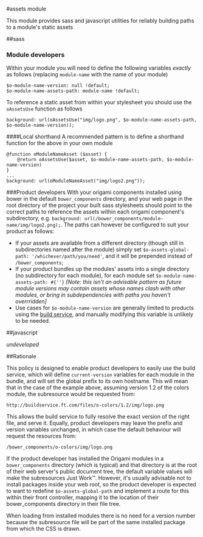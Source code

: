 #assets module

This module provides sass and javascript utilities for reliably building paths to a module's static assets

##sass

### Module developers

Within your module you will need to define the following variables *exactly* as follows (replacing `module-name` with the name of your module)

	$o-module-name-version: null !default;
	$o-module-name-assets-path: module-name !default;

To reference a static asset from within your stylesheet you should use the `oAssetsUse` function as follows

	background: url(oAssetsUse("img/logo.png", $o-module-name-assets-path, $o-module-name-version));

####Local shorthand
A recommended pattern is to define a shorthand function for the above in your own module

    @function oModuleNameAsset ($asset) {
        @return oAssetsUse($asset, $o-module-name-assets-path, $o-module-name-version)
    }
	...
	background: url(oModuleNameAsset("img/logo2.png"));

###Product developers
With your origami components installed using bower in the default `bower_components` directory, and your web page in the root directory of the project your built sass stylesheets should point to the correct paths to reference the assets within each origami component's subdirectory, e.g. `background: url(/bower_components/module-name/img/logo2.png);`. The paths can however be configured to suit your product as follows:

* If your assets are available from a different directory (though still in subdirectories named after the module) simply set `$o-assets-global-path: '/whichever/path/you/need'`, and it will be prepended instead of `/bower_components`;
* If your product bundles up the modules' assets into a single directory (no subdirectory for each module), for each module set `$o-module-name-assets-path: #{''}` *\[Note: this isn't an advisable pattern as future module versions may contain assets whose names clash with other modules, or bring in subdependencies with paths you haven't overrridden\]*
* Use cases for `$o-module-name-version` are generally limited to products using the [build service](http://financial-times.github.io/ft-origami/docs/build-service/), and manually modifying this variable is unlikely to be needed.

##javascript

*undeveloped*

##Rationale

This policy is designed to enable product developers to easily use the build service, which will define `current-version` variables for each module in the bundle, and will set the global prefix to its own hostname.   This will mean that in the case of the example above, assuming version 1.2 of the colors module, the subresource would be requested from:

	http://buildservice.ft.com/files/o-colors/1.2/img/logo.png

This allows the build service to fully resolve the exact version of the right file, and serve it.  Equally, product developers may leave the prefix and version variables unchanged, in which case the default behaviour will request the resources from:

	/bower_components/o-colors/img/logo.png

If the product developer has installed the Origami modules in a `bower_components` directory (which is typical) and that directory is at the root of their web server's public document tree, the default variable values will make the subresources Just Work&trade;.  However, it's usually advisable not to install packages inside your web root, so the product developer is expected to want to redefine `$o-assets-global-path` and implement a route for this within their front controller, mapping it to the location of their bower_components directory in their file tree.

When loading from installed modules there is no need for a version number because the subresource file will be part of the same installed package from which the CSS is drawn.